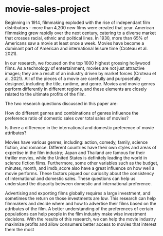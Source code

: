 # movie-sales-project
Beginning in 1914, filmmaking exploded with the rise of independant film distributors – more than 4,200 new films were created that year. American filmmaking grew rapidly over the next century, catering to a diverse market that crosses racial, ethnic and political lines. In 1930, more than 65% of Americans saw a movie at least once a week. Movies have become a dominant part of American and international leisure time (Croteau et al. 2021).

In our research, we focused on the top 1000 highest grossing hollywood films. As a technology of entertainment, movies are not just attractive images; they are a result of an industry driven by market forces (Croteau et al. 2021). All of the pieces of a movie are carefully and purposefully designed, including the title, runtime, and genre. Movies and movie genres perform differently in different regions, and these elements are closely related to the ultimate profits of the film.

The two research questions discussed in this paper are:

How do different genres and combinations of genres influence the preference ratio of domestic sales over total sales of movies?

Is there a difference in the international and domestic preference of movie attributes?

Movies have various genres, including: action, comedy, family, science fiction, and romance. Different countries have their own styles and areas of expertise in the film industry; Japan and Thailand are famous for their thriller movies, while the United States is definitely leading the world in science fiction films. Furthermore, some other variables such as the budget, minutes, month, and imdb_score also have a great influence on how well a movie performs. These factors piqued our curiosity about the consistency of international and domestic sales. These questions can help us understand the disparity between domestic and international preference.

Advertising and exporting films globally requires a large investment, and sometimes the return on those investments are low. This research can help filmmakers and decide where and how to advertise their films based on the attributes of the film. A better understanding of the preferences of certain populations can help people in the film industry make wise investment decisions. With the results of this research, we can help the movie industry maximize profits and allow consumers better access to movies that interest them the most
